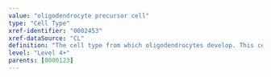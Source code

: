```yaml
---
value: "oligodendrocyte precursor cell"
type: "Cell Type"
xref-identifier: "0002453"
xref-dataSource: "CL"
definition: "The cell type from which oligodendrocytes develop. This cell originates from multiple structures within the developing brain including the medial ganglion eminence and the lateral ganglionic eminence. These cells migrate throughout the central nervous system and persist into adulthood where they play an important role in remyelination of injured neurons."
level: "Level 4+"
parents: [0000123]
---
```

